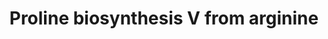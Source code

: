 ---
annotations:
- id: PW:0001079
  parent: classic metabolic pathway
  type: Pathway Ontology
  value: proline metabolic pathway
authors:
- Anwesha
- Lindarieswijk
- Eweitz
description: This event has been computationally inferred from an event that has been
  demonstrated in another species.<p>The inference is based on Ensembl Compara orthology
  projection. Briefly, reactions for which all involved PhysicalEntities (in input,
  output and catalyst) have a mapped ortholog or paralog are inferred to the other
  species. High-level events are also inferred for these events to allow for easier
  navigation.<p>Details of projection methods and parameters may be found <a href="/projection.html">here.</a><p>  Source:[http://plantreactome.gramene.org/
  Plant Reactome].
last-edited: 2021-05-24
organisms:
- Arabidopsis thaliana
redirect_from:
- /index.php/Pathway:WP3053
- /instance/WP3053
revision: null
schema-jsonld:
- '@context': https://schema.org/
  '@id': https://wikipathways.github.io/pathways/WP3053.html
  '@type': Dataset
  creator:
    '@type': Organization
    name: WikiPathways
  description: This event has been computationally inferred from an event that has
    been demonstrated in another species.<p>The inference is based on Ensembl Compara
    orthology projection. Briefly, reactions for which all involved PhysicalEntities
    (in input, output and catalyst) have a mapped ortholog or paralog are inferred
    to the other species. High-level events are also inferred for these events to
    allow for easier navigation.<p>Details of projection methods and parameters may
    be found <a href="/projection.html">here.</a><p>  Source:[http://plantreactome.gramene.org/
    Plant Reactome].
  keywords:
  - (S)-1-Pyrroline-5-carboxylate
  - 2OG
  - AT5G14800
  - AT5G46180
  - CAP
  - H+
  - L-Cit
  - L-Glu
  - L-Glu5S
  - L-Orn
  - L-Pro
  - NAD(P)+
  - NAD(P)H
  - Ornithine
  - Pi
  - carbamoyltransferase
  license: CC0
  name: Proline biosynthesis V from arginine
seo: CreativeWork
title: Proline biosynthesis V from arginine
wpid: WP3053
---